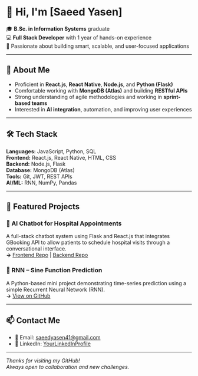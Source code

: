 # 👋 Hi, I'm [Saeed Yasen]

🎓 **B.Sc. in Information Systems** graduate  
💻 **Full Stack Developer** with 1 year of hands-on experience  
🚀 Passionate about building smart, scalable, and user-focused applications

---

## 🧠 About Me

- Proficient in **React.js**, **React Native**, **Node.js**, and **Python (Flask)**
- Comfortable working with **MongoDB (Atlas)** and building **RESTful APIs**
- Strong understanding of agile methodologies and working in **sprint-based teams**
- Interested in **AI integration**, automation, and improving user experiences

---

## 🛠️ Tech Stack

**Languages:** JavaScript, Python, SQL  
**Frontend:** React.js, React Native, HTML, CSS  
**Backend:** Node.js, Flask  
**Database:** MongoDB (Atlas)  
**Tools:** Git, JWT, REST APIs  
**AI/ML:** RNN, NumPy, Pandas

---

## 🧩 Featured Projects

### 🔹 AI Chatbot for Hospital Appointments
A full-stack chatbot system using Flask and React.js that integrates GBooking API to allow patients to schedule hospital visits through a conversational interface.  
**→** [Frontend Repo](https://github.com/SaeedYasen/TsofenFrontend) | [Backend Repo](https://github.com/SaeedYasen/TsofenBackend)

### 🔹 RNN – Sine Function Prediction
A Python-based mini project demonstrating time-series prediction using a simple Recurrent Neural Network (RNN).  
**→** [View on GitHub](https://github.com/SaeedYasen/Simple-RNN---Sine-Function-Prediction)

---

## 📫 Contact Me

- 📧 Email: saeedyasen41@gmail.com  
- 💼 LinkedIn: [YourLinkedInProfile](https://www.linkedin.com/in/saeed-yasen/)  

---

_Thanks for visiting my GitHub!_  
_Always open to collaboration and new challenges._



